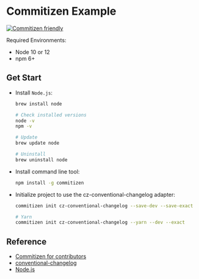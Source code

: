 
# Commitizen Example

[![Commitizen friendly](https://img.shields.io/badge/commitizen-friendly-brightgreen.svg)](http://commitizen.github.io/cz-cli/)

Required Environments:

* Node 10 or 12
* npm 6+

## Get Start

* Install `Node.js`:

    ```bash
    brew install node

    # Check installed versions
    node -v
    npm -v

    # Update
    brew update node

    # Uninstall
    brew uninstall node
    ```

* Install command line tool:

    ```bash
    npm install -g commitizen
    ```

* Initialize project to use the cz-conventional-changelog adapter:

    ```bash
    commitizen init cz-conventional-changelog --save-dev --save-exact

    # Yarn
    commitizen init cz-conventional-changelog --yarn --dev --exact
    ```

## Reference

* [Commitizen for contributors](https://github.com/commitizen/cz-cli)
* [conventional-changelog](https://github.com/conventional-changelog/conventional-changelog)
* [Node.js](https://nodejs.org/)